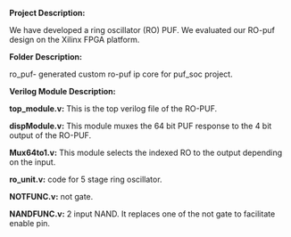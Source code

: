 **Project Description:**

We have developed a ring oscillator (RO) PUF. We evaluated our RO-puf design on the Xilinx FPGA platform. 

**Folder Description:**

ro_puf- generated custom ro-puf ip core for puf_soc project.

**Verilog Module Description:**

**top_module.v:** This is the top verilog file of the RO-PUF.

**dispModule.v:** This module muxes the 64 bit PUF response to the 4 bit output of the RO-PUF.

**Mux64to1.v:** This module selects the indexed RO to the output depending on the input.

**ro_unit.v:** code for 5 stage ring oscillator.

**NOTFUNC.v:** not gate.

**NANDFUNC.v:** 2 input NAND. It replaces one of the not gate to facilitate enable pin.

